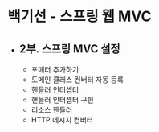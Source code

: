 # 백기선 - 스프링 웹 MVC
- 2부. 스프링 MVC 설정
  - 
  - 포매터 추가하기
  - 도메인 클래스 컨버터 자동 등록
  - 핸들러 인터셉터
  - 핸들러 인터셉터 구현
  - 리소스 핸들러
  - HTTP 메시지 컨버터
